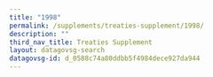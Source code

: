 ```yaml
---
title: "1998"
permalink: /supplements/treaties-supplement/1998/
description: ""
third_nav_title: Treaties Supplement
layout: datagovsg-search
datagovsg-id: d_0588c74a80ddbb5f4984dece927da944
---
```

